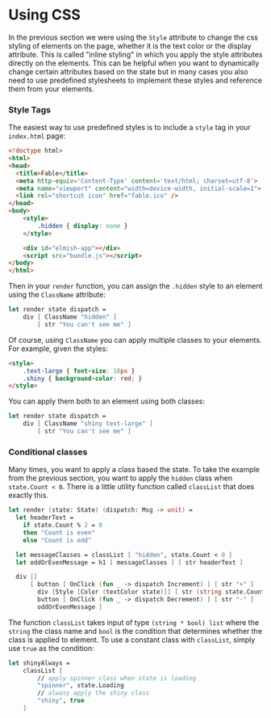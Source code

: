 # Using CSS 

In the previous section we were using the `Style` attribute to change the css styling of elements on the page, whether it is the text color or the display attribute. This is called "inline styling" in which you apply the style attributes directly on the elements. This can be helpful when you want to dynamically change certain attributes based on the state but in many cases you also need to use predefined stylesheets to implement these styles and reference them from your elements.

### Style Tags

The easiest way to use predefined styles is to include a `style` tag in your `index.html` page:
```html {highlight: [10, 11, 12]}
<!doctype html>
<html>
<head>
  <title>Fable</title>
  <meta http-equiv='Content-Type' content='text/html; charset=utf-8'>
  <meta name="viewport" content="width=device-width, initial-scale=1">
  <link rel="shortcut icon" href="fable.ico" />
</head>
<body>
    <style>
        .hidden { display: none }
    </style>

    <div id="elmish-app"></div>
    <script src="bundle.js"></script>
</body>
</html>
```
Then in your `render` function, you can assign the `.hidden` style to an element using the `ClassName` attribute:
```fsharp
let render state dispatch = 
    div [ ClassName "hidden" ] 
        [ str "You can't see me" ]
``` 
Of course, using `ClassName` you can apply multiple classes to your elements. For example, given the styles:
```html
<style>
    .text-large { font-size: 18px }
    .shiny { background-color: red; }
</style>
```
You can apply them both to an element using both classes:
```fsharp
let render state dispatch = 
    div [ ClassName "shiny text-large" ] 
        [ str "You can't see me" ]
```

### Conditional classes 
Many times, you want to apply a class based the state. To take the example from the previous section, you want to apply the `hidden` class when `state.Count < 0`. There is a little utility function called `classList` that does exactly this. 
```fsharp {highlight: [7, 8]}
let render (state: State) (dispatch: Msg -> unit) =  
  let headerText = 
    if state.Count % 2 = 0
    then "Count is even"
    else "Count is odd"  

  let messageClasses = classList [ "hidden", state.Count < 0 ]
  let oddOrEvenMessage = h1 [ messageClasses ] [ str headerText ]

  div []
      [ button [ OnClick (fun _ -> dispatch Increment) ] [ str "+" ] 
        div [Style [Color (textColor state)]] [ str (string state.Count) ] 
        button [ OnClick (fun _ -> dispatch Decrement) ] [ str "-" ]
        oddOrEvenMessage ]
```
The function `classList` takes input of type `(string * bool) list` where the `string` the class name and `bool` is the condition that determines whether the class is applied to element. To use a constant class with `classList`, simply use `true` as the condition:
```fsharp
let shinyAlways = 
    classList [
        // apply spinner class when state is loading
        "spinner", state.Loading
        // alwasy apply the shiny class
        "shiny", true
    ]
```

